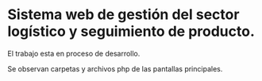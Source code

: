 # Sistema web de gestión del sector logístico y seguimiento de producto.

El trabajo esta en proceso de desarrollo.

Se observan carpetas y archivos php de las pantallas principales.
